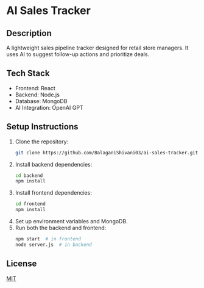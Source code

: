 # AI Sales Tracker

## Description
A lightweight sales pipeline tracker designed for retail store managers. It uses AI to suggest follow-up actions and prioritize deals.

## Tech Stack
- Frontend: React
- Backend: Node.js
- Database: MongoDB
- AI Integration: OpenAI GPT

## Setup Instructions
1. Clone the repository:
   ```bash
   git clone https://github.com/BalaganiShivani03/ai-sales-tracker.git
   ```
2. Install backend dependencies:
   ```bash
   cd backend
   npm install
   ```
3. Install frontend dependencies:
   ```bash
   cd frontend
   npm install
   ```
4. Set up environment variables and MongoDB.
5. Run both the backend and frontend:
   ```bash
   npm start  # in frontend
   node server.js  # in backend
   ```

## License
[MIT](LICENSE)
